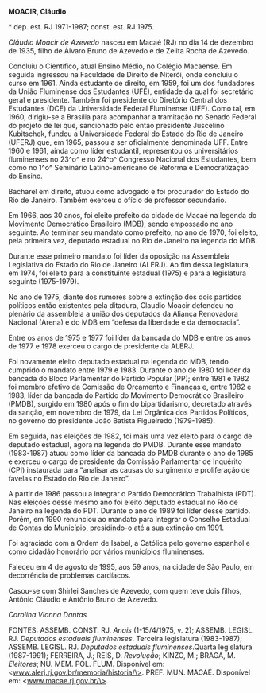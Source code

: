 **MOACIR, Cláudio**

\* dep. est. RJ 1971-1987; const. est. RJ 1975.

*Cláudio Moacir de Azevedo* nasceu em Macaé (RJ) no dia 14 de dezembro
de 1935, filho de Álvaro Bruno de Azevedo e de Zelita Rocha de Azevedo.

Concluiu o Científico, atual Ensino Médio, no Colégio Macaense. Em
seguida ingressou na Faculdade de Direito de Niterói, onde concluiu o
curso em 1961. Ainda estudante de direito, em 1959, foi um dos
fundadores da União Fluminense dos Estudantes (UFE), entidade da qual
foi secretário geral e presidente. Também foi presidente do Diretório
Central dos Estudantes (DCE) da Universidade Federal Fluminense (UFF).
Como tal, em 1960, dirigiu-se a Brasília para acompanhar a tramitação no
Senado Federal do projeto de lei que, sancionado pelo então presidente
Juscelino Kubitschek, fundou a Universidade Federal do Estado do Rio de
Janeiro (UFERJ) que, em 1965, passou a ser oficialmente denominada UFF.
Entre 1960 e 1961, ainda como líder estudantil, representou os
universitários fluminenses no 23^o^ e no 24^o^ Congresso Nacional dos
Estudantes, bem como no 1^o^ Seminário Latino-americano de Reforma e
Democratização do Ensino.

Bacharel em direito, atuou como advogado e foi procurador do Estado do
Rio de Janeiro. Também exerceu o ofício de professor secundário.

Em 1966, aos 30 anos, foi eleito prefeito da cidade de Macaé na legenda
do Movimento Democrático Brasileiro (MDB), sendo empossado no ano
seguinte. Ao terminar seu mandato como prefeito, no ano de 1970, foi
eleito, pela primeira vez, deputado estadual no Rio de Janeiro na
legenda do MDB.

Durante esse primeiro mandato foi líder da oposição na Assembleia
Legislativa do Estado do Rio de Janeiro (ALERJ). Ao fim dessa
legislatura, em 1974, foi eleito para a constituinte estadual (1975) e
para a legislatura seguinte (1975-1979).

No ano de 1975, diante dos rumores sobre a extinção dos dois partidos
políticos então existentes pela ditadura, Claudio Moacir defendeu no
plenário da assembleia a união dos deputados da Aliança Renovadora
Nacional (Arena) e do MDB em “defesa da liberdade e da democracia”.

Entre os anos de 1975 e 1977 foi líder da bancada do MDB e entre os anos
de 1977 e 1978 exerceu o cargo de presidente da ALERJ.

Foi novamente eleito deputado estadual na legenda do MDB, tendo cumprido
o mandato entre 1979 e 1983. Durante o ano de 1980 foi líder da bancada
do Bloco Parlamentar do Partido Popular (PP); entre 1981 e 1982 foi
membro efetivo da Comissão de Orçamento e Finanças e, entre 1982 e 1983,
líder da bancada do Partido do Movimento Democrático Brasileiro (PMDB),
surgido em 1980 após o fim do bipartidarismo, decretado através da
sanção, em novembro de 1979, da Lei Orgânica dos Partidos Políticos, no
governo do presidente João Batista Figueiredo (1979-1985).

Em seguida, nas eleições de 1982, foi mais uma vez eleito para o cargo
de deputado estadual, agora na legenda do PMDB. Durante esse mandato
(1983-1987) atuou como líder da bancada do PMDB durante o ano de 1985 e
exerceu o cargo de presidente da Comissão Parlamentar de Inquérito (CPI)
instaurada para “analisar as causas do surgimento e proliferação de
favelas no Estado do Rio de Janeiro”.

A partir de 1986 passou a integrar o Partido Democrático Trabalhista
(PDT). Nas eleições desse mesmo ano foi eleito deputado estadual no Rio
de Janeiro na legenda do PDT. Durante o ano de 1989 foi líder desse
partido. Porém, em 1990 renunciou ao mandato para integrar o Conselho
Estadual de Contas do Município, presidindo-o até a sua extinção em
1991.

Foi agraciado com a Ordem de Isabel, a Católica pelo governo espanhol e
como cidadão honorário por vários municípios fluminenses.

Faleceu em 4 de agosto de 1995, aos 59 anos, na cidade de São Paulo, em
decorrência de problemas cardíacos.

Casou-se com Shirlei Sanches de Azevedo, com quem teve dois filhos,
Antônio Cláudio e Antônio Bruno de Azevedo.

*Carolina Vianna Dantas*

FONTES: ASSEMB. CONST. RJ. *Anais* (1-15/4/1975, v. 2); ASSEMB. LEGISL.
RJ. *Deputados estaduais fluminenses*. Terceira legislatura (1983-1987);
ASSEMB. LEGISL. RJ. *Deputados estaduais fluminenses*.Quarta legislatura
(1987-1991); FERREIRA, J.; REIS, D. *Revolução*; KINZO, M.; BRAGA, M.
*Eleitores*; NU. MEM. POL. FLUM. Disponível em:
\<www.alerj.rj.gov.br/memoria/historia/\>. PREF. MUN. MACAÉ. Disponível
em: \<www.macae.rj.gov.br/\>.
